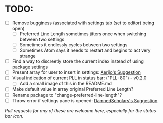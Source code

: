 # TODO:

- [ ] Remove bugginess (associated with settings tab (set to editor) being open)
    - [ ] Preferred Line Length sometimes jitters once when switching between
    two settings
    - [ ] Sometimes it endlessly cycles between two settings
    - [ ] Sometimes Atom says it needs to restart and begins to act very strange
- [ ] Find a way to discreetly store the current index instead of using package
settings
- [ ] Present array for user to insert in settings:
[Aerijo's Suggestion](https://discuss.atom.io/t/bugginess-associated-with-changing-atom-settings-via-code/57772/14)
- [ ] Visual indication of current PLL in status bar: ("PLL: 80") - v0.2.0
    - [ ] Add a small image of this in the README.md
- [ ] Make default value in array original Preferred Line Length?
- [ ] Rename package to "change-preferred-line-length"?
- [ ] Throw error if settings pane is opened: [DamnedScholars's Suggestion](https://discuss.atom.io/t/bugginess-associated-with-changing-atom-settings-via-code/57772/25)

*Pull requests for any of these are welcome here, especially for the status bar
icon.*
